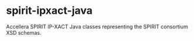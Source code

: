 spirit-ipxact-java
==================

Accellera SPIRIT IP-XACT Java classes representing the SPIRIT consortium XSD schemas.